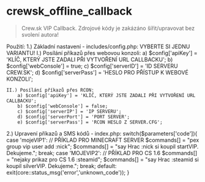 # crewsk_offline_callback

> Crew.sk VIP Callback.
  > Zdrojové kódy je zakázáno šířit/upravovat bez svolení autora!

Použití:
1.) Základní nastavení - includes/config.php:
  VYBERTE SI JEDNU VARIANTU!
    I.) Posílání příkazů přes webovou konzoli:
        a) $config['apiKey'] = 'KLÍČ, KTERÝ JSTE ZADALI PŘI VYTVOŘENÍ URL CALLBACKU';
        b) $config['webConsole'] = true;
        c) $config['serverID'] = 'ID SERVERU CREW.SK';
        d) $config['serverPass'] = 'HESLO PRO PŘÍSTUP K WEBOVÉ KONZOLI';
    
    II.) Posílání příkazů přes RCON:
        a) $config['apiKey'] = 'KLÍČ, KTERÝ JSTE ZADALI PŘI VYTVOŘENÍ URL CALLBACKU';
        b) $config['webConsole'] = false;
        c) $config['serverIP'] = 'IP SERVERU'; 
        d) $config['serverPort'] = 'PORT SERVER';
        e) $config['serverPass'] = 'RCON HESLO Z SERVER.CFG';
      
2.) Upravení příkazů a SMS kódů - index.php:
    switch($parameters['code']){
    case 'mojeVIP1': // PŘÍKLAD PRO MINECRAFT SERVER
      $commands[] = "pex group vip user add :nick";
      $commands[] = "say Hrac :nick si koupil startVIP. Dekujeme.";
      break;
    case 'MOJEVIP2': // PŘÍKLAD PRO CS 1.6
      $commands[] = "nejaky prikaz pro CS 1.6 :steamid";
      $commands[] = "say Hrac :steamid si koupil silverVIP. Dekujeme.";
      break;
    default:
      exit(core::status_msg('error','unknown_code'));
    }

